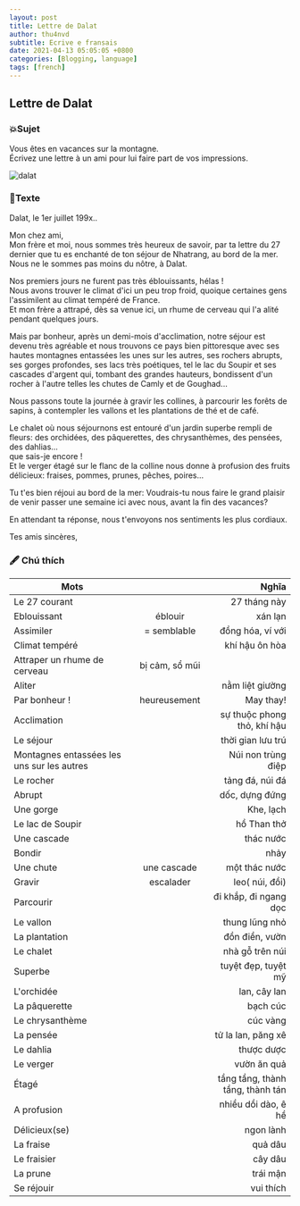 ```yaml
---
layout: post
title: Lettre de Dalat
author: thu4nvd
subtitle: Ecrive e fransais
date: 2021-04-13 05:05:05 +0800
categories: [Blogging, language]
tags: [french]
---
```


## Lettre de Dalat

### 💥Sujet

Vous êtes en vacances sur la montagne.  
Écrivez une lettre à un ami pour lui faire part de vos impressions.  

![dalat](https://images.unsplash.com/photo-1606794875419-29ba6497daff?ixid=MnwxMjA3fDB8MHxwaG90by1wYWdlfHx8fGVufDB8fHx8&ixlib=rb-1.2.1&auto=format&fit=crop&w=334&q=80)

### 📝Texte

Dalat, le 1er juillet 199x..  

Mon chez ami,  
Mon frère et moi, nous sommes très heureux de savoir, par ta lettre du 27 dernier que tu es enchanté de ton séjour de Nhatrang, au bord de la mer.  
Nous ne le sommes pas moins du nôtre, à Dalat.  

Nos premiers jours ne furent pas très éblouissants,  hélas !  
Nous avons trouver le climat d'ici un peu trop froid, quoique certaines gens l'assimilent au climat tempéré de France.  
Et mon frère a attrapé, dès sa venue ici, un rhume de cerveau qui l'a alité pendant quelques jours.  

Mais par bonheur, après un demi-mois d'acclimation, notre séjour est devenu très agréable et nous trouvons ce pays bien pittoresque avec ses hautes montagnes entassées les unes sur les autres, ses rochers abrupts, ses gorges profondes, ses lacs très poétiques, tel le lac du Soupir et ses cascades d'argent qui, tombant des grandes hauteurs, bondissent d'un rocher à l'autre telles les chutes de Camly et de Goughad...  

Nous passons toute la journée à gravir les collines, à parcourir les forêts de sapins, à contempler les vallons et les plantations de thé et de café.  

Le chalet où nous séjournons est entouré d'un jardin superbe rempli de fleurs: des orchidées, des pâquerettes, des chrysanthèmes, des pensées, des dahlias...  
que sais-je encore !  
Et le verger étagé sur le flanc de la colline nous donne à profusion des fruits délicieux: fraises, pommes, prunes, pêches, poires...  

Tu t'es bien réjoui au bord de la mer: Voudrais-tu nous faire le grand plaisir de venir passer une semaine ici avec nous, avant la fin des vacances?  

En attendant ta réponse, nous t'envoyons nos sentiments les plus cordiaux.  

Tes amis sincères,


### 🖋 Chú thích

Mots          |            | Nghĩa  |
 ------------- |:-------------:| -----:|
Le 27 courant 	|| 27 tháng này
Eblouissant	| éblouir |xán lạn
Assimiler	|= semblable	|đồng hóa, ví với
Climat tempéré	|| khí hậu ôn hòa
Attraper un rhume de cerveau |bị cảm, sổ mũi
Aliter		|| nằm liệt giường
Par bonheur !| heureusement | May thay!
Acclimation 	|| sự thuộc phong thỏ, khí hậu
Le séjour	|| thời gian lưu trú
Montagnes entassées les uns sur les autres || Núi non trùng điệp
Le rocher	|| tảng đá, núi đá
Abrupt		|| dốc, dựng đứng
Une gorge	|| Khe, lạch
Le lac de Soupir|| hồ Than thở
Une cascade	|| thác nước
Bondir 		|| nhảy
Une chute	| une cascade| một thác nước
Gravir		| escalader	| leo( núi, đồi)
Parcourir	||đi khắp, đi ngang dọc
Le vallon	|| thung lũng nhỏ
La plantation	|| đồn điền, vườn
Le chalet	|| nhà gỗ trên núi
Superbe		|| tuyệt đẹp, tuyệt mỹ
L'orchidée	|| lan, cây lan
La pâquerette	|| bạch cúc
Le chrysanthème	|| cúc vàng
La pensée	|| tử la lan, păng xê
Le dahlia	|| thược dược
Le verger	|| vườn ăn quả
Étagé		|| tầng tầng, thành tầng, thành tán
A profusion 	|| nhiều dồi dào, ê hề
Délicieux(se)	|| ngon lành
La fraise	|| quả dâu
Le fraisier	|| cây dâu
La prune	|| trái mận
Se réjouir	|| vui thích 